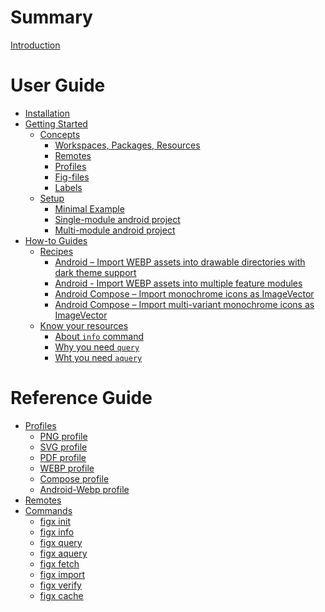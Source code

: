 # Summary

[Introduction](./README.md)

# User Guide

- [Installation](./user_guide/1-installation.md)
- [Getting Started](./user_guide/2-getting-started.md)
    - [Concepts](./user_guide/2.1-concepts.md)
        - [Workspaces, Packages, Resources](./user_guide/2.1.1-workspaces-packages-resources.md)
        - [Remotes](./user_guide/2.1.2-remotes.md)
        - [Profiles](./user_guide/2.1.3-profiles.md)
        - [Fig-files](./user_guide/2.1.4-fig-files.md)
        - [Labels](./user_guide/2.1.5-labels.md)
    - [Setup](./user_guide/2.2-setup.md)
        - [Minimal Example](./user_guide/2.2.1-minimal-example.md)
        - [Single-module android project](./user_guide/2.2.2-singlemodule-android-project.md)
        - [Multi-module android project](./user_guide/2.2.3-multimodule-android-project.md)
- [How-to Guides](./user_guide/3-how-to-guides.md)
    - [Recipes](./user_guide/3.1-recipes.md)
        - [Android – Import WEBP assets into drawable directories with dark theme support](./user_guide/3.1.1-android-webp-1.md)
        - [Android - Import WEBP assets into multiple feature modules](./user_guide/3.1.2-android-webp-2.md)
        - [Android Compose – Import monochrome icons as ImageVector](./user_guide/3.1.3-android-compose-1.md)
        - [Android Compose – Import multi-variant monochrome icons as ImageVector](./user_guide/3.1.4-android-compose-2.md)
    - [Know your resources]()
        - [About `info` command]()
        - [Why you need `query`]()
        - [Wht you need `aquery`]()

# Reference Guide

- [Profiles](./reference/1-profiles.md)
    - [PNG profile](./reference/1.1-png-profile.md)
    - [SVG profile](./reference/1.2-svg-profile.md)
    - [PDF profile](./reference/1.3-pdf-profile.md)
    - [WEBP profile](./reference/1.4-webp-profile.md)
    - [Compose profile](./reference/1.5-compose-profile.md)
    - [Android-Webp profile](./reference/1.6-android-webp-profile.md)
- [Remotes](./reference/2-remotes.md)
- [Commands]()
    - [figx init]()
    - [figx info]()
    - [figx query]()
    - [figx aquery]()
    - [figx fetch]()
    - [figx import]()
    - [figx verify]()
    - [figx cache]()
